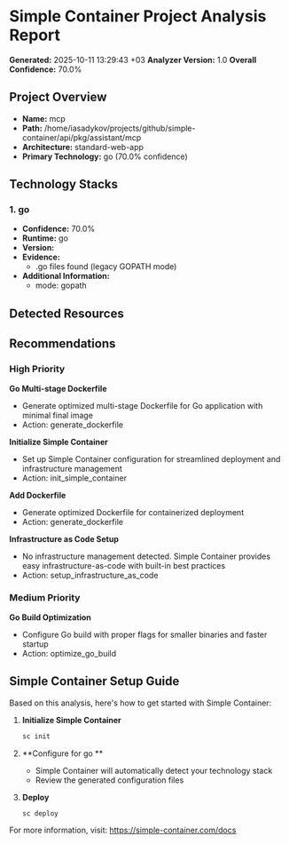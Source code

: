 # Simple Container Project Analysis Report

**Generated:** 2025-10-11 13:29:43 +03
**Analyzer Version:** 1.0
**Overall Confidence:** 70.0%

## Project Overview

- **Name:** mcp
- **Path:** /home/iasadykov/projects/github/simple-container/api/pkg/assistant/mcp
- **Architecture:** standard-web-app
- **Primary Technology:** go  (70.0% confidence)

## Technology Stacks

### 1. go 

- **Confidence:** 70.0%
- **Runtime:** go
- **Version:** 
- **Evidence:**
  - .go files found (legacy GOPATH mode)
- **Additional Information:**
  - mode: gopath

## Detected Resources

## Recommendations

### High Priority

**Go Multi-stage Dockerfile**
- Generate optimized multi-stage Dockerfile for Go application with minimal final image
- Action: generate_dockerfile

**Initialize Simple Container**
- Set up Simple Container configuration for streamlined deployment and infrastructure management
- Action: init_simple_container

**Add Dockerfile**
- Generate optimized Dockerfile for containerized deployment
- Action: generate_dockerfile

**Infrastructure as Code Setup**
- No infrastructure management detected. Simple Container provides easy infrastructure-as-code with built-in best practices
- Action: setup_infrastructure_as_code

### Medium Priority

**Go Build Optimization**
- Configure Go build with proper flags for smaller binaries and faster startup
- Action: optimize_go_build

## Simple Container Setup Guide

Based on this analysis, here's how to get started with Simple Container:

1. **Initialize Simple Container**
   ```bash
   sc init
   ```

2. **Configure for go **
   - Simple Container will automatically detect your technology stack
   - Review the generated configuration files

3. **Deploy**
   ```bash
   sc deploy
   ```

For more information, visit: https://simple-container.com/docs
